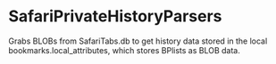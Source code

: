 # SafariPrivateHistoryParsers
Grabs BLOBs from SafariTabs.db to get history data stored in the local bookmarks.local_attributes, which stores BPlists as BLOB data.
